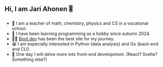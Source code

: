 ## Hi, I am Jari Ahonen 🎚

* 🔭 I am a teacher of math, chemistry, physics and CS in a vocational school.
* 🌱 I have been learning programming as a hobby since autumn 2024.
* 👨‍🎓 [Boot.dev](https://www.boot.dev/u/jarimus) has been the best site for my journey.
* 😁 I am especially interested in Python (data analysis) and Go (back-end and CLI).
* 💪 One day I will delve more into front-end development. (React? Svelte? Something else?)
